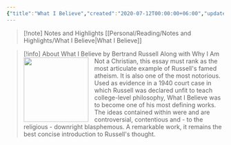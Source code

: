 ```yaml
---
{"title":"What I Believe","created":"2020-07-12T00:00:00+06:00","updated":"2025-05-28T13:07:44+06:00","read_count":"1","authors":["Bertrand Russell"],"isbn10":"0415325099","isbn13":"9780415325097","rating":5,"dg-publish":true,"cover":"https://images-na.ssl-images-amazon.com/images/S/compressed.photo.goodreads.com/books/1356456172i/67354.jpg","dg-metatags":{"og:image":"https://images-na.ssl-images-amazon.com/images/S/compressed.photo.goodreads.com/books/1356456172i/67354.jpg"},"tags":["law","philosophy","science","sociology","morality"],"log":[{"status":"Read","timestamp":"2022-10-27T00:00:00+06:00"},{"status":"To Read","timestamp":"2020-07-12T00:00:00+06:00"}],"status":"Read","reading_notes":"[[Personal/Reading/Notes and Highlights/What I Believe|What I Believe]]","dg-path":"Reading/Books/Read/What I Believe by Bertrand Russell.md","permalink":"/reading/books/read/what-i-believe-by-bertrand-russell/","metatags":{"og:image":"https://images-na.ssl-images-amazon.com/images/S/compressed.photo.goodreads.com/books/1356456172i/67354.jpg"},"dgPassFrontmatter":true,"noteIcon":"1"}
---
```



> [!note] Notes and Highlights
> [[Personal/Reading/Notes and Highlights/What I Believe\|What I Believe]]

> [!info] About What I Believe by Bertrand Russell
><img src="https://books.google.com/books/content?id=NrLPSgtYepwC&printsec=frontcover&img=1&zoom=1&edge=curl&source=gbs_api" style="float: left; margin-right: 1em;width: 150px; height: auto;" /> Along with Why I Am Not a Christian, this essay must rank as the most articulate example of Russell's famed atheism. It is also one of the most notorious. Used as evidence in a 1940 court case in which Russell was declared unfit to teach college-level philosophy, What I Believe was to become one of his most defining works. The ideas contained within were and are controversial, contentious and - to the religious - downright blasphemous. A remarkable work, it remains the best concise introduction to Russell's thought.